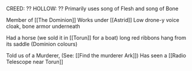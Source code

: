 CREED: ??
HOLLOW: ??
Primarily uses song of Flesh and song of Bone

Member of [[The Dominion]]
Works under [[Astrid]]
Low drone-y voice
cloak, bone armor underneath

Had a horse (we sold it in [[Torun]] for a boat)
long red ribbons hang from its saddle (Dominion colours)

Told us of a Murderer, (See: [[Find the murderer Ark]])
Has seen a [[Radio Telescope near Torun]]